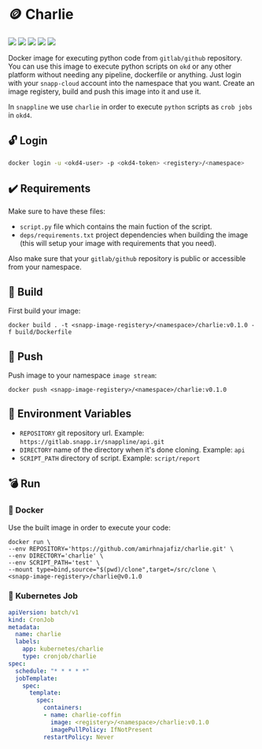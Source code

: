 # :coin: Charlie

![](https://img.shields.io/github/v/release/amirhnajafiz/charlie)
![](https://img.shields.io/badge/platform-docker-9cf)
![](https://img.shields.io/badge/language-python-blue)
![](https://img.shields.io/badge/language-bash-success)
![](https://img.shields.io/badge/env-okd4-yellow)

Docker image for executing python code from ```gitlab/github``` repository.
You can use this image to execute python scripts on ```okd``` or any other platform without
needing any pipeline, dockerfile or anything.
Just login with your ```snapp-cloud``` account into the namespace that you want.
Create an image registery, build and push this image into it and use it.

In ```snappline``` we use ```charlie``` in order to execute ```python``` scripts as ```crob jobs``` in ```okd4```.

## :unlock: Login

```sh
docker login -u <okd4-user> -p <okd4-token> <registery>/<namespace>
```

## :heavy_check_mark: Requirements

Make sure to have these files:

- ```script.py``` file which contains the main fuction of the script.
- ```deps/requirements.txt``` project dependencies when building the image (this will setup your image with requirements that you need).

Also make sure that your ```gitlab/github``` repository is public or accessible from your namespace.

## :hammer: Build

First build your image:

```shell
docker build . -t <snapp-image-registery>/<namespace>/charlie:v0.1.0 -f build/Dockerfile
```

## :pushpin: Push

Push image to your namespace ```image stream```:

```shell
docker push <snapp-image-registery>/<namespace>/charlie:v0.1.0
```

## :wrench: Environment Variables

- ```REPOSITORY``` git repository url. Example: ```https://gitlab.snapp.ir/snappline/api.git```
- ```DIRECTORY``` name of the directory when it's done cloning. Example: ```api```
- ```SCRIPT_PATH``` directory of script. Example: ```script/report```

## :bomb: Run

### :whale: Docker

Use the built image in order to execute your code:

```shell
docker run \
--env REPOSITORY='https://github.com/amirhnajafiz/charlie.git' \
--env DIRECTORY='charlie' \
--env SCRIPT_PATH='test' \
--mount type=bind,source="$(pwd)/clone",target=/src/clone \
<snapp-image-registery>/charlie@v0.1.0
```

### :ship: Kubernetes Job

```yml
apiVersion: batch/v1
kind: CronJob
metadata:
  name: charlie
  labels:
    app: kubernetes/charlie
    type: cronjob/charlie
spec:
  schedule: "* * * * *"
  jobTemplate:
    spec:
      template:
        spec:
          containers:
          - name: charlie-coffin
            image: <registery>/<namespace>/charlie:v0.1.0
            imagePullPolicy: IfNotPresent
          restartPolicy: Never
```
